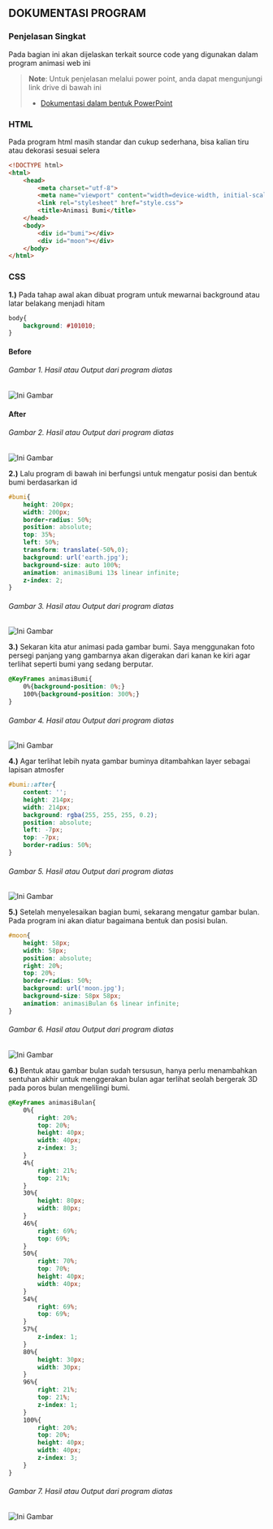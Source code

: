 ## DOKUMENTASI PROGRAM

### Penjelasan Singkat
Pada bagian ini akan dijelaskan terkait source code yang digunakan dalam program animasi web ini
> **Note**: Untuk penjelasan melalui power point, anda dapat mengunjungi link drive di bawah ini
> * [Dokumentasi dalam bentuk PowerPoint](https://docs.google.com/presentation/d/1SYyInnz0SWMaFFf5XvTMQoRWwya2OkoJBaDVLA1p7Ms/edit#slide=id.p)

### HTML

Pada program html masih standar dan cukup sederhana, bisa kalian tiru atau dekorasi sesuai selera
```html
<!DOCTYPE html>
<html>
	<head>
		<meta charset="utf-8">
		<meta name="viewport" content="width=device-width, initial-scale=1">
		<link rel="stylesheet" href="style.css">
		<title>Animasi Bumi</title>
	</head>
	<body>
		<div id="bumi"></div>
		<div id="moon"></div>
	</body>
</html>
```

### CSS

**1.)** Pada tahap awal akan dibuat program untuk mewarnai background atau latar belakang menjadi hitam
```css
body{
	background: #101010;
}
```
#### Before
###### Gambar 1. Hasil atau Output dari program diatas
![Ini Gambar](../docs/img/Earth1.png)
#### After
###### Gambar 2. Hasil atau Output dari program diatas
![Ini Gambar](../docs/img/Earth2.png)

**2.)** Lalu program di bawah ini berfungsi untuk mengatur posisi dan bentuk bumi berdasarkan id
```css
#bumi{
	height: 200px;
	width: 200px;
	border-radius: 50%;
	position: absolute;
	top: 35%;
	left: 50%;
	transform: translate(-50%,0);
	background: url('earth.jpg');
	background-size: auto 100%;
	animation: animasiBumi 13s linear infinite;
	z-index: 2;
}
```
###### Gambar 3. Hasil atau Output dari program diatas
![Ini Gambar](../docs/img/Earth3.png)

**3.)** Sekaran kita atur animasi pada gambar bumi. Saya menggunakan foto persegi panjang yang gambarnya akan digerakan dari kanan ke kiri agar terlihat seperti bumi yang sedang berputar.
```css
@KeyFrames animasiBumi{
	0%{background-position: 0%;}
	100%{background-position: 300%;}
}
```
###### Gambar 4. Hasil atau Output dari program diatas
![Ini Gambar](../docs/img/Earth40.gif)

**4.)** Agar terlihat lebih nyata gambar buminya ditambahkan layer sebagai lapisan atmosfer
```css
#bumi::after{
	content: '';
	height: 214px;
	width: 214px;
	background: rgba(255, 255, 255, 0.2);
	position: absolute;
	left: -7px;
	top: -7px;
	border-radius: 50%;
}
```
###### Gambar 5. Hasil atau Output dari program diatas
![Ini Gambar](../docs/img/Earth5.png)<br/>

**5.)** Setelah menyelesaikan bagian bumi, sekarang mengatur gambar bulan. Pada program ini akan diatur bagaimana bentuk dan posisi bulan.
```css
#moon{
	height: 58px;
	width: 58px;
	position: absolute;
	right: 20%;
	top: 20%;
	border-radius: 50%;
	background: url('moon.jpg');
	background-size: 58px 58px;
	animation: animasiBulan 6s linear infinite;
}
```
###### Gambar 6. Hasil atau Output dari program diatas
![Ini Gambar](../docs/img/Earth6.gif)<br/>

**6.)** Bentuk atau gambar bulan sudah tersusun, hanya perlu menambahkan sentuhan akhir untuk menggerakan bulan agar terlihat seolah bergerak 3D pada poros bulan mengelilingi bumi.
```css
@KeyFrames animasiBulan{
	0%{
		right: 20%;
		top: 20%;
		height: 40px;
		width: 40px;
		z-index: 3;
	}
	4%{
		right: 21%;
		top: 21%;
	}
	30%{
		height: 80px;
		width: 80px;
	}
	46%{
		right: 69%;
		top: 69%;
	}
	50%{
		right: 70%;
		top: 70%;
		height: 40px;
		width: 40px;
	}
	54%{
		right: 69%;
		top: 69%;
	}
	57%{
		z-index: 1;
	}
	80%{
		height: 30px;
		width: 30px;
	}
	96%{
		right: 21%;
		top: 21%;
		z-index: 1;
	}
	100%{
		right: 20%;
		top: 20%;
		height: 40px;
		width: 40px;
		z-index: 3;
	}
}
```
###### Gambar 7. Hasil atau Output dari program diatas
![Ini Gambar](../docs/img/Earth7.gif)<br/>
